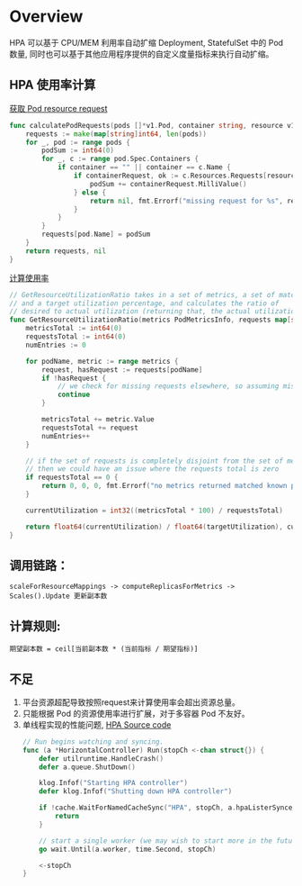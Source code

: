 # Overview

HPA 可以基于 CPU/MEM 利用率自动扩缩 Deployment, StatefulSet 中的 Pod 数量, 同时也可以基于其他应用程序提供的自定义度量指标来执行自动扩缩。


## HPA 使用率计算

[获取 Pod resource request](https://github.com/kubernetes/kubernetes/blob/master/pkg/controller/podautoscaler/replica_calculator.go#L423)
```go
func calculatePodRequests(pods []*v1.Pod, container string, resource v1.ResourceName) (map[string]int64, error) {
	requests := make(map[string]int64, len(pods))
	for _, pod := range pods {
		podSum := int64(0)
		for _, c := range pod.Spec.Containers {
			if container == "" || container == c.Name {
				if containerRequest, ok := c.Resources.Requests[resource]; ok {
					podSum += containerRequest.MilliValue()
				} else {
					return nil, fmt.Errorf("missing request for %s", resource)
				}
			}
		}
		requests[pod.Name] = podSum
	}
	return requests, nil
}

```

[计算使用率](https://github.com/kubernetes/kubernetes/blob/e6136c0303028d68cac67290d94a60cec167ccdf/pkg/controller/podautoscaler/metrics/utilization.go#L26)
```go
// GetResourceUtilizationRatio takes in a set of metrics, a set of matching requests,
// and a target utilization percentage, and calculates the ratio of
// desired to actual utilization (returning that, the actual utilization, and the raw average value)
func GetResourceUtilizationRatio(metrics PodMetricsInfo, requests map[string]int64, targetUtilization int32) (utilizationRatio float64, currentUtilization int32, rawAverageValue int64, err error) {
	metricsTotal := int64(0)
	requestsTotal := int64(0)
	numEntries := 0

	for podName, metric := range metrics {
		request, hasRequest := requests[podName]
		if !hasRequest {
			// we check for missing requests elsewhere, so assuming missing requests == extraneous metrics
			continue
		}

		metricsTotal += metric.Value
		requestsTotal += request
		numEntries++
	}

	// if the set of requests is completely disjoint from the set of metrics,
	// then we could have an issue where the requests total is zero
	if requestsTotal == 0 {
		return 0, 0, 0, fmt.Errorf("no metrics returned matched known pods")
	}

	currentUtilization = int32((metricsTotal * 100) / requestsTotal)

	return float64(currentUtilization) / float64(targetUtilization), currentUtilization, metricsTotal / int64(numEntries), nil
}
```

## 调用链路：

`scaleForResourceMappings -> computeReplicasForMetrics -> Scales().Update 更新副本数`

## 计算规则:

`期望副本数 = ceil[当前副本数 * (当前指标 / 期望指标)]` 

## 不足

1. 平台资源超配导致按照request来计算使用率会超出资源总量。
2. 只能根据 Pod 的资源使用率进行扩展，对于多容器 Pod 不友好。
3. 单线程实现的性能问题, [HPA Source code](https://github.com/kubernetes/kubernetes/blob/ea0764452222146c47ec826977f49d7001b0ea8c/pkg/controller/podautoscaler/horizontal.go)
    ```go
    // Run begins watching and syncing.
    func (a *HorizontalController) Run(stopCh <-chan struct{}) {
        defer utilruntime.HandleCrash()
        defer a.queue.ShutDown()

        klog.Infof("Starting HPA controller")
        defer klog.Infof("Shutting down HPA controller")

        if !cache.WaitForNamedCacheSync("HPA", stopCh, a.hpaListerSynced, a.podListerSynced) {
            return
        }

        // start a single worker (we may wish to start more in the future)
        go wait.Until(a.worker, time.Second, stopCh)

        <-stopCh
    }
    ```